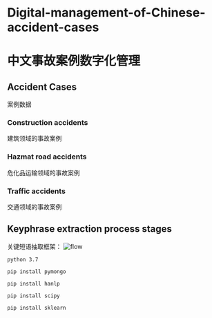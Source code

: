 # Digital-management-of-Chinese-accident-cases
# 中文事故案例数字化管理


## Accident Cases
案例数据
### Construction accidents
建筑领域的事故案例
### Hazmat road accidents
危化品运输领域的事故案例
### Traffic accidents
交通领域的事故案例


## Keyphrase extraction process stages
关键短语抽取框架：
![flow](https://user-images.githubusercontent.com/22094477/133772120-560aad47-7eca-4326-aeaa-ceed8f398716.png)



```
python 3.7

pip install pymongo

pip install hanlp

pip install scipy

pip install sklearn
```
